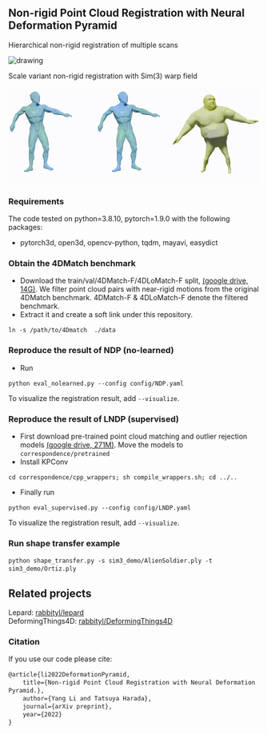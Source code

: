 ## Non-rigid Point Cloud Registration with Neural Deformation Pyramid 

Hierarchical non-rigid registration of multiple scans

<img src="img/dino.gif" alt="drawing" width="650"/>


Scale variant non-rigid registration with Sim(3) warp field

<img src="img/transfer.gif" alt="drawing" width="800"/>


### Requirements

The code tested on python=3.8.10, pytorch=1.9.0 with the following packages:
- pytorch3d, open3d, opencv-python, tqdm, mayavi, easydict

 

### Obtain the 4DMatch benchmark
- Download the train/val/4DMatch-F/4DLoMatch-F split, [(google drive, 14G)](https://drive.google.com/file/d/1ySykuxxRyE-OvFY8gDgE_SoacKbexMDz/view?usp=sharing). We filter point cloud pairs with near-rigid motions from the original 4DMatch benchmark.  4DMatch-F & 4DLoMatch-F denote the filtered benchmark.
- Extract it and create a soft link under this repository.
```shell
ln -s /path/to/4Dmatch  ./data
```



### Reproduce the result of NDP (no-learned)
- Run
```eval
python eval_nolearned.py --config config/NDP.yaml  
```
To visualize the registration result, add ```--visualize```.


### Reproduce the result of LNDP (supervised)
- First download pre-trained point cloud matching and outlier rejection models [(google drive, 271M)](https://drive.google.com/file/d/1T8z71iv3dvyAQhZUgct0w5yDtfRFwui9/view?usp=sharing). Move the models to ``correspondence/pretrained``
- Install KPConv
```shell
cd correspondence/cpp_wrappers; sh compile_wrappers.sh; cd ../..
```
- Finally run
```
python eval_supervised.py --config config/LNDP.yaml  
```
To visualize the registration result, add ```--visualize```.

 

### Run  shape transfer example
```
python shape_transfer.py -s sim3_demo/AlienSoldier.ply -t sim3_demo/Ortiz.ply
```

## Related projects 

Lepard: [rabbityl/lepard](https://github.com/rabbityl/lepard)  
DeformingThings4D: [rabbityl/DeformingThings4D](https://github.com/rabbityl/DeformingThings4D) 

### Citation
If you use our code please cite:
```text
@article{li2022DeformationPyramid, 
    title={Non-rigid Point Cloud Registration with Neural Deformation Pyramid.}, 
    author={Yang Li and Tatsuya Harada},
    journal={arXiv preprint},
    year={2022}
}
```


